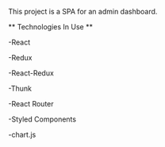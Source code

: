 This project is a SPA for an admin dashboard. 

** Technologies In Use **

-React

-Redux 

-React-Redux

-Thunk

-React Router

-Styled Components

-chart.js
